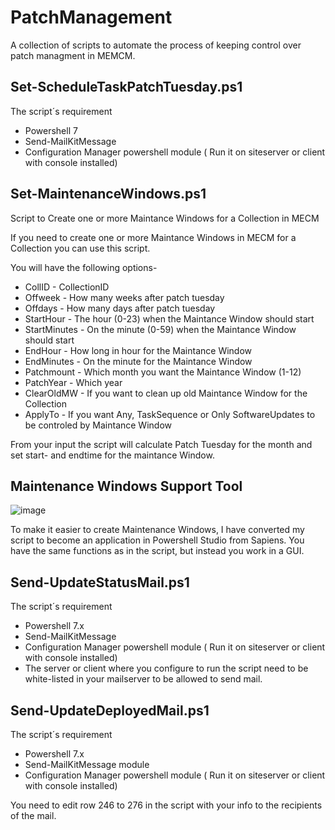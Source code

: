 # PatchManagement

A collection of scripts to automate the process of keeping control over patch managment in MEMCM.
## Set-ScheduleTaskPatchTuesday.ps1
The script´s requirement
- Powershell 7
- Send-MailKitMessage
- Configuration Manager powershell module ( Run it on siteserver or client with console installed)
## Set-MaintenanceWindows.ps1
Script to Create one or more Maintance Windows for a Collection in MECM</b>

If you need to create one or more Maintance Windows in MECM for a Collection you can use this script.

You will have the following options- 
- CollID - CollectionID
- Offweek - How many weeks after patch tuesday
- Offdays - How many days after patch tuesday
- StartHour - The hour (0-23) when the Maintance Window should start
- StartMinutes - On the minute (0-59) when the Maintance Window should start
- EndHour - How long in hour for the Maintance Window
- EndMinutes - On the minute for the Maintance Window  
- Patchmount - Which month you want the Maintance Window (1-12)
- PatchYear - Which year
- ClearOldMW - If you want to clean up old Maintance Window for the Collection
- ApplyTo - If you want Any, TaskSequence or Only SoftwareUpdates to be controled by Maintance Window  

From your input the script will calculate Patch Tuesday for the month and set start- and endtime for the maintance Window.
## Maintenance Windows Support Tool
![image](https://user-images.githubusercontent.com/16079354/209634515-5acea4d5-d02f-4252-ac93-54a57d74cf90.png)

To make it easier to create Maintenance Windows, I have converted my script to become an application in Powershell Studio from Sapiens.
You have the same functions as in the script, but instead you work in a GUI.
## Send-UpdateStatusMail.ps1
  The script´s requirement
- Powershell 7.x
- Send-MailKitMessage
- Configuration Manager powershell module ( Run it on siteserver or client with console installed)
- The server or client where you configure to run the script need to be white-listed in your mailserver to be allowed to send mail.
## Send-UpdateDeployedMail.ps1
  The script´s requirement
- Powershell 7.x
- Send-MailKitMessage module
- Configuration Manager powershell module ( Run it on siteserver or client with console installed)

You need to edit row 246 to 276 in the script with your info to the recipients of the mail.
